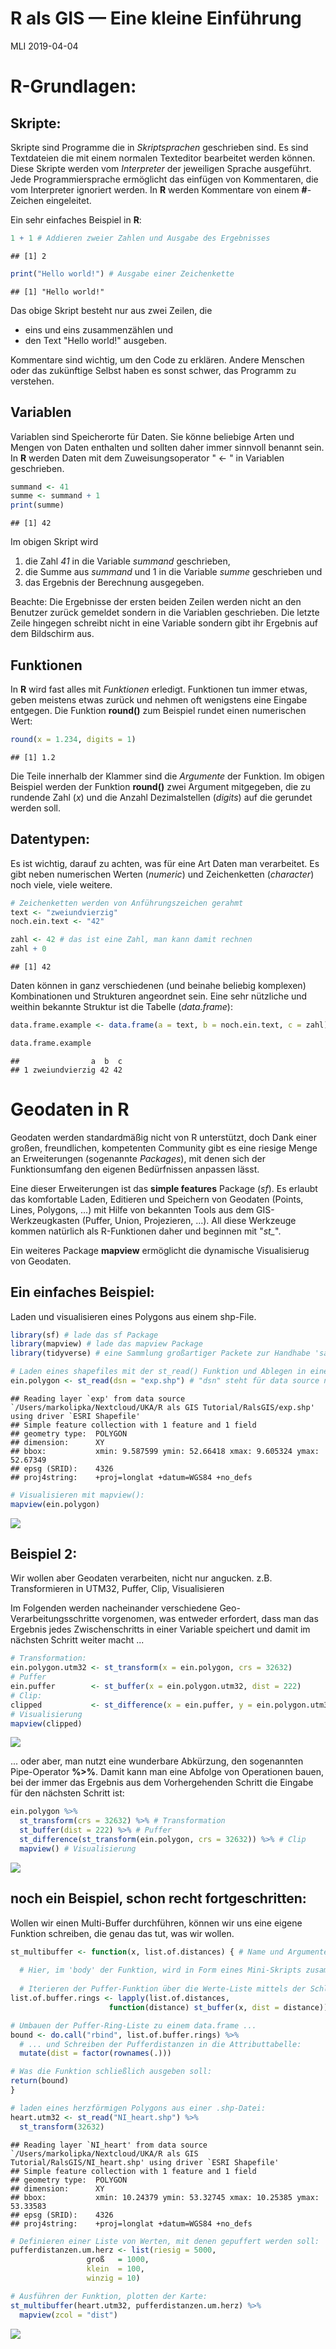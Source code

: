 R als GIS — Eine kleine Einführung
================
MLI
2019-04-04

**R**-Grundlagen:
=================

Skripte:
--------

Skripte sind Programme die in *Skriptsprachen* geschrieben sind. Es sind Textdateien die mit einem normalen Texteditor bearbeitet werden können. Diese Skripte werden vom *Interpreter* der jeweiligen Sprache ausgeführt. Jede Programmiersprache ermöglicht das einfügen von Kommentaren, die vom Interpreter ignoriert werden. In **R** werden Kommentare von einem **\#**-Zeichen eingeleitet.

Ein sehr einfaches Beispiel in **R**:

``` r
1 + 1 # Addieren zweier Zahlen und Ausgabe des Ergebnisses
```

    ## [1] 2

``` r
print("Hello world!") # Ausgabe einer Zeichenkette
```

    ## [1] "Hello world!"

Das obige Skript besteht nur aus zwei Zeilen, die

-   eins und eins zusammenzählen und
-   den Text "Hello world!" ausgeben.

Kommentare sind wichtig, um den Code zu erklären. Andere Menschen oder das zukünftige Selbst haben es sonst schwer, das Programm zu verstehen.

Variablen
---------

Variablen sind Speicherorte für Daten. Sie könne beliebige Arten und Mengen von Daten enthalten und sollten daher immer sinnvoll benannt sein. In **R** werden Daten mit dem Zuweisungsoperator " &lt;- " in Variablen geschrieben.

``` r
summand <- 41
summe <- summand + 1
print(summe)
```

    ## [1] 42

Im obigen Skript wird

1.  die Zahl *41* in die Variable *summand* geschrieben,
2.  die Summe aus *summand* und 1 in die Variable *summe* geschrieben und
3.  das Ergebnis der Berechnung ausgegeben.

Beachte: Die Ergebnisse der ersten beiden Zeilen werden nicht an den Benutzer zurück gemeldet sondern in die Variablen geschrieben. Die letzte Zeile hingegen schreibt nicht in eine Variable sondern gibt ihr Ergebnis auf dem Bildschirm aus.

Funktionen
----------

In **R** wird fast alles mit *Funktionen* erledigt. Funktionen tun immer etwas, geben meistens etwas zurück und nehmen oft wenigstens eine Eingabe entgegen. Die Funktion **round()** zum Beispiel rundet einen numerischen Wert:

``` r
round(x = 1.234, digits = 1)
```

    ## [1] 1.2

Die Teile innerhalb der Klammer sind die *Argumente* der Funktion. Im obigen Beispiel werden der Funktion **round()** zwei Argument mitgegeben, die zu rundende Zahl (*x*) und die Anzahl Dezimalstellen (*digits*) auf die gerundet werden soll.

Datentypen:
-----------

Es ist wichtig, darauf zu achten, was für eine Art Daten man verarbeitet. Es gibt neben numerischen Werten (*numeric*) und Zeichenketten (*character*) noch viele, viele weitere.

``` r
# Zeichenketten werden von Anführungszeichen gerahmt
text <- "zweiundvierzig"
noch.ein.text <- "42"

zahl <- 42 # das ist eine Zahl, man kann damit rechnen
zahl + 0
```

    ## [1] 42

Daten können in ganz verschiedenen (und beinahe beliebig komplexen) Kombinationen und Strukturen angeordnet sein. Eine sehr nützliche und weithin bekannte Struktur ist die Tabelle (*data.frame*):

``` r
data.frame.example <- data.frame(a = text, b = noch.ein.text, c = zahl)

data.frame.example
```

    ##                a  b  c
    ## 1 zweiundvierzig 42 42

Geodaten in **R**
=================

Geodaten werden standardmäßig nicht von R unterstützt, doch Dank einer großen, freundlichen, kompetenten Community gibt es eine riesige Menge an Erweiterungen (sogenannte *Packages*), mit denen sich der Funktionsumfang den eigenen Bedürfnissen anpassen lässt.

Eine dieser Erweiterungen ist das **simple features** Package (*sf*). Es erlaubt das komfortable Laden, Editieren und Speichern von Geodaten (Points, Lines, Polygons, ...) mit Hilfe von bekannten Tools aus dem GIS-Werkzeugkasten (Puffer, Union, Projezieren, ...). All diese Werkzeuge kommen natürlich als R-Funktionen daher und beginnen mit "*st\_*".

Ein weiteres Package **mapview** ermöglicht die dynamische Visualisierug von Geodaten.

Ein einfaches Beispiel:
-----------------------

Laden und visualisieren eines Polygons aus einem shp-File.

``` r
library(sf) # lade das sf Package
library(mapview) # lade das mapview Package
library(tidyverse) # eine Sammlung großartiger Packete zur Handhabe 'sauberer Daten' (optional aber sehr empfehlenswert)

# Laden eines shapefiles mit der st_read() Funktion und Ablegen in einer Variable:
ein.polygon <- st_read(dsn = "exp.shp") # "dsn" steht für data source name
```

    ## Reading layer `exp' from data source `/Users/markolipka/Nextcloud/UKA/R als GIS Tutorial/RalsGIS/exp.shp' using driver `ESRI Shapefile'
    ## Simple feature collection with 1 feature and 1 field
    ## geometry type:  POLYGON
    ## dimension:      XY
    ## bbox:           xmin: 9.587599 ymin: 52.66418 xmax: 9.605324 ymax: 52.67349
    ## epsg (SRID):    4326
    ## proj4string:    +proj=longlat +datum=WGS84 +no_defs

``` r
# Visualisieren mit mapview():
mapview(ein.polygon)
```

![](RalsGIS_files/figure-markdown_github/unnamed-chunk-6-1.png)

Beispiel 2:
-----------

Wir wollen aber Geodaten verarbeiten, nicht nur angucken. z.B. Transformieren in UTM32, Puffer, Clip, Visualisieren

Im Folgenden werden nacheinander verschiedene Geo-Verarbeitungsschritte vorgenomen, was entweder erfordert, dass man das Ergebnis jedes Zwischenschritts in einer Variable speichert und damit im nächsten Schritt weiter macht ...

``` r
# Transformation:
ein.polygon.utm32 <- st_transform(x = ein.polygon, crs = 32632)
# Puffer
ein.puffer        <- st_buffer(x = ein.polygon.utm32, dist = 222)
# Clip:
clipped           <- st_difference(x = ein.puffer, y = ein.polygon.utm32)
# Visualisierung
mapview(clipped)
```

![](RalsGIS_files/figure-markdown_github/unnamed-chunk-7-1.png)

... oder aber, man nutzt eine wunderbare Abkürzung, den sogenannten Pipe-Operator **%&gt;%**. Damit kann man eine Abfolge von Operationen bauen, bei der immer das Ergebnis aus dem Vorhergehenden Schritt die Eingabe für den nächsten Schritt ist:

``` r
ein.polygon %>%
  st_transform(crs = 32632) %>% # Transformation
  st_buffer(dist = 222) %>% # Puffer
  st_difference(st_transform(ein.polygon, crs = 32632)) %>% # Clip
  mapview() # Visualisierung
```

![](RalsGIS_files/figure-markdown_github/unnamed-chunk-8-1.png)

noch ein Beispiel, schon recht fortgeschritten:
-----------------------------------------------

Wollen wir einen Multi-Buffer durchführen, können wir uns eine eigene Funktion schreiben, die genau das tut, was wir wollen.

``` r
st_multibuffer <- function(x, list.of.distances) { # Name und Argumente unserer Funktion
  
  # Hier, im 'body' der Funktion, wird in Form eines Mini-Skripts zusammengefasst, was die Funktion mit den ihr übergebenen Argumenten tun soll:
  
  # Iterieren der Puffer-Funktion über die Werte-Liste mittels der Schleifen-Funktion lapply():
list.of.buffer.rings <- lapply(list.of.distances,
                      function(distance) st_buffer(x, dist = distance))

# Umbauen der Puffer-Ring-Liste zu einem data.frame ...
bound <- do.call("rbind", list.of.buffer.rings) %>% 
  # ... und Schreiben der Pufferdistanzen in die Attributtabelle:
  mutate(dist = factor(rownames(.)))

# Was die Funktion schließlich ausgeben soll:
return(bound)
}

# laden eines herzförmigen Polygons aus einer .shp-Datei:
heart.utm32 <- st_read("NI_heart.shp") %>%
  st_transform(32632)
```

    ## Reading layer `NI_heart' from data source `/Users/markolipka/Nextcloud/UKA/R als GIS Tutorial/RalsGIS/NI_heart.shp' using driver `ESRI Shapefile'
    ## Simple feature collection with 1 feature and 1 field
    ## geometry type:  POLYGON
    ## dimension:      XY
    ## bbox:           xmin: 10.24379 ymin: 53.32745 xmax: 10.25385 ymax: 53.33583
    ## epsg (SRID):    4326
    ## proj4string:    +proj=longlat +datum=WGS84 +no_defs

``` r
# Definieren einer Liste von Werten, mit denen gepuffert werden soll:
pufferdistanzen.um.herz <- list(riesig = 5000,
                 groß   = 1000,
                 klein  = 100,
                 winzig = 10)

# Ausführen der Funktion, plotten der Karte:
st_multibuffer(heart.utm32, pufferdistanzen.um.herz) %>%
  mapview(zcol = "dist")
```

![](RalsGIS_files/figure-markdown_github/unnamed-chunk-9-1.png)
